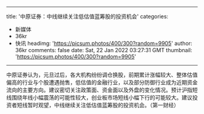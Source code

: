 
---
title: '中原证券：中线继续关注低估值蓝筹股的投资机会'
categories: 
 - 新媒体
 - 36kr
 - 快讯
headimg: 'https://picsum.photos/400/300?random=9905'
author: 36kr
comments: false
date: Sat, 22 Jan 2022 03:27:31 GMT
thumbnail: 'https://picsum.photos/400/300?random=9905'
---

<div>   
中原证券认为，元旦过后，各大机构纷纷调仓换股，前期累计涨幅较大、整体估值偏高的行业与个股遭遇抛售，低估值的金融行业，以及部分防御行业成为近期资金流向的主要方向。建议密切关注政策面、资金面以及外盘的变化情况。预计沪指短线围绕年线小幅震荡的可能性较大，创业板市场短线小幅下行的可能较大。建议投资者短线暂时观望，中线继续关注低估值蓝筹股的投资机会。（第一财经）  
</div>
            